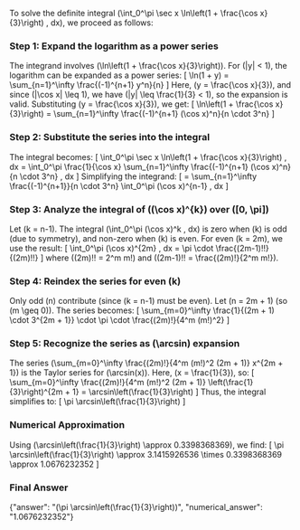 
To solve the definite integral \(\int_0^\pi \sec x \ln\left(1 + \frac{\cos x}{3}\right) \, dx\), we proceed as follows:

### Step 1: Expand the logarithm as a power series
The integrand involves \(\ln\left(1 + \frac{\cos x}{3}\right)\). For \(|y| < 1\), the logarithm can be expanded as a power series:
\[
\ln(1 + y) = \sum_{n=1}^\infty \frac{(-1)^{n+1} y^n}{n}
\]
Here, \(y = \frac{\cos x}{3}\), and since \(|\cos x| \leq 1\), we have \(|y| \leq \frac{1}{3} < 1\), so the expansion is valid. Substituting \(y = \frac{\cos x}{3}\), we get:
\[
\ln\left(1 + \frac{\cos x}{3}\right) = \sum_{n=1}^\infty \frac{(-1)^{n+1} (\cos x)^n}{n \cdot 3^n}
\]

### Step 2: Substitute the series into the integral
The integral becomes:
\[
\int_0^\pi \sec x \ln\left(1 + \frac{\cos x}{3}\right) \, dx = \int_0^\pi \frac{1}{\cos x} \sum_{n=1}^\infty \frac{(-1)^{n+1} (\cos x)^n}{n \cdot 3^n} \, dx
\]
Simplifying the integrand:
\[
= \sum_{n=1}^\infty \frac{(-1)^{n+1}}{n \cdot 3^n} \int_0^\pi (\cos x)^{n-1} \, dx
\]

### Step 3: Analyze the integral of \((\cos x)^{k}\) over \([0, \pi]\)
Let \(k = n-1\). The integral \(\int_0^\pi (\cos x)^k \, dx\) is zero when \(k\) is odd (due to symmetry), and non-zero when \(k\) is even. For even \(k = 2m\), we use the result:
\[
\int_0^\pi (\cos x)^{2m} \, dx = \pi \cdot \frac{(2m-1)!!}{(2m)!!}
\]
where \((2m)!! = 2^m m!\) and \((2m-1)!! = \frac{(2m)!}{2^m m!}\).

### Step 4: Reindex the series for even \(k\)
Only odd \(n\) contribute (since \(k = n-1\) must be even). Let \(n = 2m + 1\) (so \(m \geq 0\)). The series becomes:
\[
\sum_{m=0}^\infty \frac{1}{(2m + 1) \cdot 3^{2m + 1}} \cdot \pi \cdot \frac{(2m)!}{4^m (m!)^2}
\]

### Step 5: Recognize the series as \(\arcsin\) expansion
The series \(\sum_{m=0}^\infty \frac{(2m)!}{4^m (m!)^2 (2m + 1)} x^{2m + 1}\) is the Taylor series for \(\arcsin(x)\). Here, \(x = \frac{1}{3}\), so:
\[
\sum_{m=0}^\infty \frac{(2m)!}{4^m (m!)^2 (2m + 1)} \left(\frac{1}{3}\right)^{2m + 1} = \arcsin\left(\frac{1}{3}\right)
\]
Thus, the integral simplifies to:
\[
\pi \arcsin\left(\frac{1}{3}\right)
\]

### Numerical Approximation
Using \(\arcsin\left(\frac{1}{3}\right) \approx 0.3398368369\), we find:
\[
\pi \arcsin\left(\frac{1}{3}\right) \approx 3.1415926536 \times 0.3398368369 \approx 1.0676232352
\]

### Final Answer
{"answer": "\(\pi \arcsin\left(\frac{1}{3}\right)\)", "numerical_answer": "1.0676232352"}